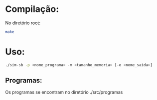 # Compilação:
No diretório root:
```sh
make
```

# Uso:
```sh
./sim-sb -p <nome_programa> -m <tamanho_memoria> [-o <nome_saida>]
```

## Programas:
Os programas se encontram no diretório ./src/programas

